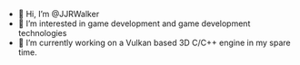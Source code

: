 - 👋 Hi, I’m @JJRWalker
- 👀 I’m interested in game development and game development technologies
- 🌱 I’m currently working on a Vulkan based 3D C/C++ engine in my spare time.

<!---
JJRWalker/JJRWalker is a ✨ special ✨ repository because its `README.md` (this file) appears on your GitHub profile.
You can click the Preview link to take a look at your changes.
--->
